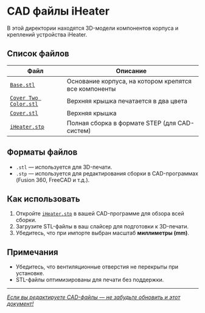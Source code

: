 # CAD файлы iHeater

В этой директории находятся 3D-модели компонентов корпуса и креплений устройства iHeater.

## Список файлов

| Файл | Описание |
|------|----------|
| [`Base.stl`](CAD/Base.stl) | Основание корпуса, на котором крепятся все компоненты |
| [`Cover Two Color.stl`](CAD/Cover%20Two%20Color.stl) | Верхняя крышка  печатается в два цвета|
| [`Cover.stl`](CAD/Cover.stl) | Верхняя крышка|
| [`iHeater.stp`](CAD/iHeater.stp) | Полная сборка в формате STEP (для CAD-систем) |

## Форматы файлов

- `.stl` — используется для 3D-печати.
- `.stp` — используется для редактирования сборки в CAD-программах (Fusion 360, FreeCAD и т.д.).

## Как использовать

1. Откройте [`iHeater.stp`](CAD/iHeater.stp) в вашей CAD-программе для обзора всей сборки.
2. Загрузите STL-файлы в ваш слайсер для подготовки к 3D-печати.
3. Убедитесь, что при импорте выбран масштаб **миллиметры (mm)**.

## Примечания

- Убедитесь, что вентиляционные отверстия не перекрыты при установке.
- STL-файлы оптимизированы для печати без поддержки.

---

[_Если вы редактируете CAD-файлы — не забудьте обновить и этот документ!_](User%20mods/README.md)
